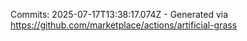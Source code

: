Commits: 2025-07-17T13:38:17.074Z - Generated via https://github.com/marketplace/actions/artificial-grass
<br>
